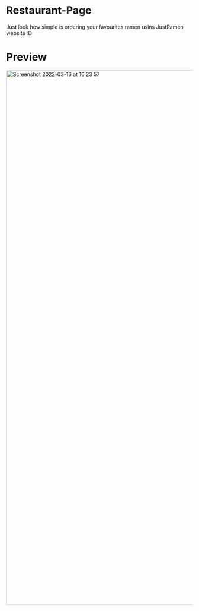 # Restaurant-Page
Just look how simple is ordering your favourites ramen usins JustRamen website :D 

# Preview
<img width="1440" alt="Screenshot 2022-03-16 at 16 23 57" src="https://user-images.githubusercontent.com/90800796/158625868-897a4e7b-3452-4eab-8c76-456996677fa7.png">
